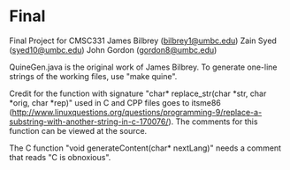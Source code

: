 Final
=====

Final Project for CMSC331
James Bilbrey (bilbrey1@umbc.edu)
Zain Syed (syed10@umbc.edu)
John Gordon (gordon8@umbc.edu)

QuineGen.java is the original work of James Bilbrey.
To generate one-line strings of the working files, use "make quine".

Credit for the function with signature "char* replace_str(char *str, char *orig, char *rep)" used in C and CPP files goes to itsme86 (http://www.linuxquestions.org/questions/programming-9/replace-a-substring-with-another-string-in-c-170076/). The comments for this function can be viewed at the source.

The C function "void generateContent(char* nextLang)" needs a comment that reads "C is obnoxious".
